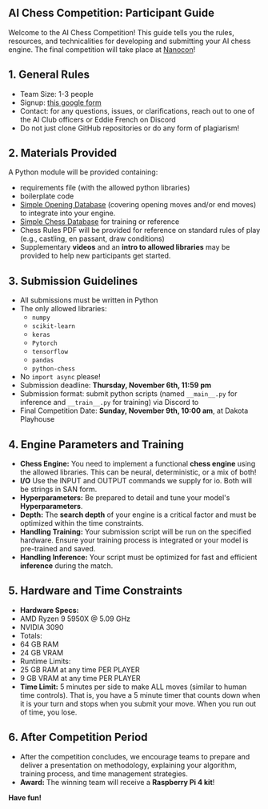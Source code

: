 ## AI Chess Competition: Participant Guide

Welcome to the AI Chess Competition! This guide tells you the rules, resources, and technicalities for developing and submitting your AI chess engine. The final competition will take place at [Nanocon](https://sites.google.com/view/dsunanocon/events/sunday?authuser=0)!

## 1. General Rules
* Team Size: 1-3 people
* Signup: [this google form]()
* Contact: for any questions, issues, or clarifications, reach out to one of the AI Club officers or Eddie French on Discord
* Do not just clone GitHub repositories or do any form of plagiarism!

## 2. Materials Provided
A Python module will be provided containing:
* requirements file (with the allowed python libraries)
* boilerplate code
* [Simple Opening Database](https://www.kaggle.com/datasets/alexandrelemercier/all-chess-openings?select=openings_fen7.csv) (covering opening moves and/or end moves) to integrate into your engine.
* [Simple Chess Database](https://www.kaggle.com/datasets/datasnaek/chess?select=games.csv) for training or reference
* Chess Rules PDF will be provided for reference on standard rules of play (e.g., castling, en passant, draw conditions)
* Supplementary **videos** and an **intro to allowed libraries** may be provided to help new participants get started.

## 3. Submission Guidelines
* All submissions must be written in Python
* The only allowed libraries:
    * `numpy`
    * `scikit-learn`
    * `keras`
    * `Pytorch`
    * `tensorflow`
    * `pandas`
    * `python-chess`
* No `import async` please!
* Submission deadline: **Thursday, November 6th, 11:59 pm**
* Submission format: submit python scripts (named `__main__.py` for inference and `__train__.py` for training) via Discord to 
* Final Competition Date: **Sunday, November 9th, 10:00 am**, at Dakota Playhouse

## 4. Engine Parameters and Training
* **Chess Engine:** You need to implement a functional **chess engine** using the allowed libraries. This can be neural, deterministic, or a mix of both!
* **I/O** Use the INPUT and OUTPUT commands we supply for io. Both will be strings in SAN form.
* **Hyperparameters:** Be prepared to detail and tune your model's **Hyperparameters**.
* **Depth:** The **search depth** of your engine is a critical factor and must be optimized within the time constraints.
* **Handling Training:** Your submission script will be run on the specified hardware. Ensure your training process is integrated or your model is pre-trained and saved.
* **Handling Inference:** Your script must be optimized for fast and efficient **inference** during the match.

## 5. Hardware and Time Constraints
* **Hardware Specs:**
* AMD Ryzen 9 5950X @ 5.09 GHz
* NVIDIA 3090
* Totals:
* 64 GB RAM
* 24 GB VRAM
* Runtime Limits:
* 25 GB RAM at any time PER PLAYER
* 9 GB VRAM at any time PER PLAYER
* **Time Limit:** 5 minutes per side to make ALL moves (similar to human time controls). That is, you have a 5 minute timer that counts down when it is your turn and stops when you submit your move. When you run out of time, you lose.

## 6. After Competition Period
* After the competition concludes, we encourage teams to prepare and deliver a presentation on methodology, explaining your algorithm, training process, and time management strategies.
* **Award:** The winning team will receive a **Raspberry Pi 4 kit**!

**Have fun!**
